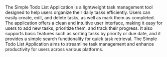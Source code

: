 The Simple Todo List Application is a lightweight task management tool designed to help users organize their daily tasks efficiently. Users can easily create, edit, and delete tasks, as well as mark them as completed. The application offers a clean and intuitive user interface, making it easy for users to add new tasks, prioritize them, and track their progress. It also supports basic features such as sorting tasks by priority or due date, and it provides a simple search functionality for quick task retrieval. The Simple Todo List Application aims to streamline task management and enhance productivity for users across various platforms.
